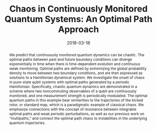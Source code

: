 ---
title: "Chaos in Continuously Monitored Quantum Systems: An Optimal Path Approach"
collection: publications
image: chaos.png
external_url: https://arxiv.org/abs/1803.07615
date: 2018-03-18
abstract: "We predict that continuously monitored quantum dynamics can be chaotic. The optimal paths between past and future boundary conditions can diverge exponentially in time when there is time-dependent evolution and continuous weak monitoring. Optimal paths are defined by extremizing the global probability density to move between two boundary conditions, and are then expressed as solutions to a Hamiltonian dynamical system. We investigate the onset of chaos in pure-state qubit systems with optimal paths generated by a periodic Hamiltonian. Specifically, chaotic quantum dynamics are demonstrated in a scheme where two noncommuting observables of a qubit are continuously monitored, and one measurement strength is periodically modulated. The optimal quantum paths in this example bear similarities to the trajectories of the kicked rotor, or standard map, which is a paradigmatic example of classical chaos. We emphasize connections with the concept of resonance between integrable optimal paths and weak periodic perturbations, as well as our previous work on “multipaths,” and connect the optimal path chaos to instabilities in the underlying quantum trajectories."
---